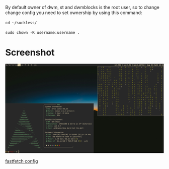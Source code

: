 By default owner of dwm, st and dwmblocks is the root user, so to change change config you need to set ownership by using this command:

`cd ~/suckless/`

`sudo chown -R username:username .`

# Screenshot
![image](https://raw.githubusercontent.com/kas-xd/dwm-dots/refs/heads/main/screenshot.png)



[fastfetch config](https://github.com/dacrab/fastfetch-config)
